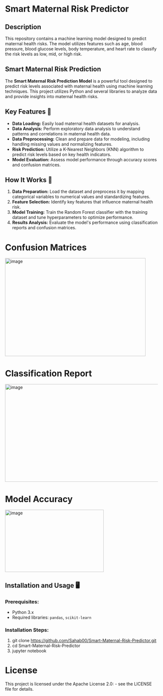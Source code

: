 # Smart Maternal Risk Predictor

## Description  
This repository contains a machine learning model designed to predict maternal health risks. The model utilizes features such as age, blood pressure, blood glucose levels, body temperature, and heart rate to classify the risk levels as low, mid, or high risk.  

## Smart Maternal Risk Prediction
The **Smart Maternal Risk Prediction Model** is a powerful tool designed to predict risk levels associated with maternal health using machine learning techniques. This project utilizes Python and several libraries to analyze data and provide insights into maternal health risks.

## Key Features 🎉  
- **Data Loading:** Easily load maternal health datasets for analysis.  
- **Data Analysis:** Perform exploratory data analysis to understand patterns and correlations in maternal health data.  
- **Data Preprocessing:** Clean and prepare data for modeling, including handling missing values and normalizing features.  
- **Risk Prediction:** Utilize a K-Nearest Neighbors (KNN) algorithm to predict risk levels based on key health indicators.  
- **Model Evaluation:** Assess model performance through accuracy scores and confusion matrices.

## How It Works 🚀  
1. **Data Preparation:** Load the dataset and preprocess it by mapping categorical variables to numerical values and standardizing features.  
2. **Feature Selection:** Identify key features that influence maternal health risk.  
3. **Model Training:** Train the Random Forest classifier with the training dataset and tune hyperparameters to optimize performance.
4. **Results Analysis:** Evaluate the model's performance using classification reports and confusion matrices.

# Confusion Matrices 
<img width="463" height="323" alt="image" src="https://github.com/user-attachments/assets/3dd9c0a2-5295-4976-bfdf-e41a78667d99" />

# Classification Report
<img width="880" height="322" alt="image" src="https://github.com/user-attachments/assets/4cbd8086-440b-46ae-9d06-5e6c0b5c109e" />

# Model Accuracy
<img width="325" height="205" alt="image" src="https://github.com/user-attachments/assets/6d70126a-12b0-49f8-b55a-a4d245e7207c" />

## Installation and Usage 🖥️  

### Prerequisites:  
- Python 3.x  
- Required libraries: `pandas`, `scikit-learn`

### Installation Steps:  
1) git clone https://github.com/Sahab00/Smart-Maternal-Risk-Predictor.git
2) cd Smart-Maternal-Risk-Predictor
3) jupyter notebook

# License 
This project is licensed under the Apache License 2.0: - see the LICENSE file for details.
